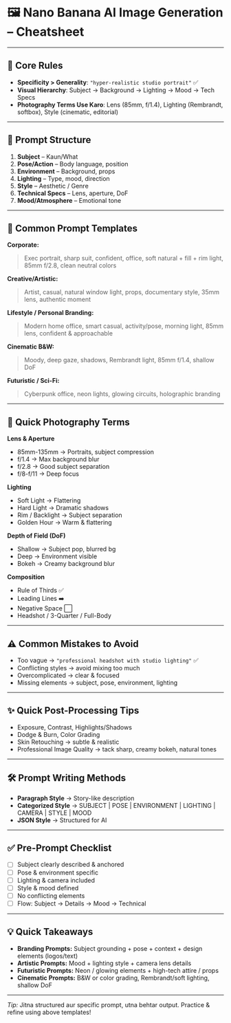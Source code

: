 # 🖼️ Nano Banana AI Image Generation – Cheatsheet 

---

## 🔑 Core Rules
- **Specificity > Generality**: `"hyper-realistic studio portrait"` ✅  
- **Visual Hierarchy**: Subject → Background → Lighting → Mood → Tech Specs  
- **Photography Terms Use Karo**: Lens (85mm, f/1.4), Lighting (Rembrandt, softbox), Style (cinematic, editorial)  

---

## 📝 Prompt Structure
1. **Subject** – Kaun/What  
2. **Pose/Action** – Body language, position  
3. **Environment** – Background, props  
4. **Lighting** – Type, mood, direction  
5. **Style** – Aesthetic / Genre  
6. **Technical Specs** – Lens, aperture, DoF  
7. **Mood/Atmosphere** – Emotional tone  

---

## 🎯 Common Prompt Templates

**Corporate:**  
> Exec portrait, sharp suit, confident, office, soft natural + fill + rim light, 85mm f/2.8, clean neutral colors  

**Creative/Artistic:**  
> Artist, casual, natural window light, props, documentary style, 35mm lens, authentic moment  

**Lifestyle / Personal Branding:**  
> Modern home office, smart casual, activity/pose, morning light, 85mm lens, confident & approachable  

**Cinematic B&W:**  
> Moody, deep gaze, shadows, Rembrandt light, 85mm f/1.4, shallow DoF  

**Futuristic / Sci-Fi:**  
> Cyberpunk office, neon lights, glowing circuits, holographic branding  

---

## 📸 Quick Photography Terms

**Lens & Aperture**  
- 85mm-135mm → Portraits, subject compression  
- f/1.4 → Max background blur  
- f/2.8 → Good subject separation  
- f/8-f/11 → Deep focus  

**Lighting**  
- Soft Light → Flattering  
- Hard Light → Dramatic shadows  
- Rim / Backlight → Subject separation  
- Golden Hour → Warm & flattering  

**Depth of Field (DoF)**  
- Shallow → Subject pop, blurred bg  
- Deep → Environment visible  
- Bokeh → Creamy background blur  

**Composition**  
- Rule of Thirds ✅  
- Leading Lines ➡️  
- Negative Space ⬜  
- Headshot / 3-Quarter / Full-Body  

---

## ⚠️ Common Mistakes to Avoid
- Too vague → `"professional headshot with studio lighting"` ✅  
- Conflicting styles → avoid mixing too much  
- Overcomplicated → clear & focused  
- Missing elements → subject, pose, environment, lighting  

---

## ✨ Quick Post-Processing Tips
- Exposure, Contrast, Highlights/Shadows  
- Dodge & Burn, Color Grading  
- Skin Retouching → subtle & realistic  
- Professional Image Quality → tack sharp, creamy bokeh, natural tones  

---

## 🛠️ Prompt Writing Methods
- **Paragraph Style** → Story-like description  
- **Categorized Style** → SUBJECT | POSE | ENVIRONMENT | LIGHTING | CAMERA | STYLE | MOOD  
- **JSON Style** → Structured for AI  

---

## ✅ Pre-Prompt Checklist
- [ ] Subject clearly described & anchored  
- [ ] Pose & environment specific  
- [ ] Lighting & camera included  
- [ ] Style & mood defined  
- [ ] No conflicting elements  
- [ ] Flow: Subject → Details → Mood → Technical  

---

## 💡 Quick Takeaways
- **Branding Prompts:** Subject grounding + pose + context + design elements (logos/text)  
- **Artistic Prompts:** Mood + lighting style + camera lens details  
- **Futuristic Prompts:** Neon / glowing elements + high-tech attire / props  
- **Cinematic Prompts:** B&W or color grading, Rembrandt/soft lighting, shallow DoF  

---

*Tip:* Jitna structured aur specific prompt, utna behtar output. Practice & refine using above templates!
